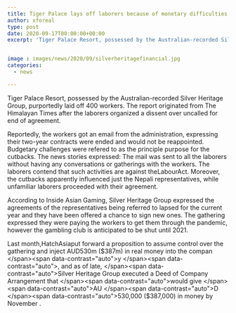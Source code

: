 ```yaml
---
title: Tiger Palace lays off laborers because of monetary difficulties
author: xforeal 
type: post
date: 2020-09-17T00:00:00+00:00
excerpt: 'Tiger Palace Resort, possessed by the Australian-recorded Silver Heritage Group, purportedly laid off 400 employees '


image : images/news/2020/09/silverheritagefinancial.jpg
categories:
  - news

---
```

<span data-contrast="auto">Tiger Palace Resort, possessed by the Australian-recorded Silver Heritage Group, purportedly laid off 400 workers. The report originated from The Himalayan Times after the laborers organized a dissent over uncalled for end of agreement. </span><span data-ccp-props='{"134233117":true,"134233118":true,"201341983":0,"335559740":240}' />

<span data-contrast="auto">Reportedly, the workers got an email from the administration, expressing their two-year contracts were ended and would not be reappointed. Budgetary challenges were refered to as the principle purpose for the cutbacks. The news stories expressed: The mail was sent to all the laborers without having any conversations or gatherings with the workers. The laborers contend that such activities are against theLabourAct. Moreover, the cutbacks apparently influenced just the Nepali representatives, while unfamiliar laborers proceeded with their agreement. </span><span data-ccp-props='{"134233117":true,"134233118":true,"201341983":0,"335559740":240}' />

<span data-contrast="auto">According to Inside Asian Gaming, Silver Heritage Group expressed the agreements of the representatives being referred to lapsed for the current year and they have been offered a chance to sign new ones. The gathering expressed they were paying the workers to get them through the pandemic, however the gambling club is anticipated to be shut until 2021. </span><span data-ccp-props='{"134233117":true,"134233118":true,"201341983":0,"335559740":240}' />

<span data-contrast="auto">Last month,HatchAsiaput forward a proposition to assume control over the gathering </span><span data-contrast="auto" /><span data-contrast="auto">and </span><span data-contrast="auto">inject AUD530m ($387m) in real money into the compan </span><span data-contrast="auto">y </span><span data-contrast="auto">, and as of late, </span><span data-contrast="auto">Silver Heritage Group executed a Deed of Company Arrangement that </span><span data-contrast="auto">would give </span><span data-contrast="auto">AU </span><span data-contrast="auto">D </span><span data-contrast="auto">530,000 ($387,000) </span><span data-contrast="auto">in money </span><span data-contrast="auto">by November </span><span data-contrast="auto">. </span><span data-ccp-props='{"134233117":true,"134233118":true,"201341983":0,"335559740":240}' />